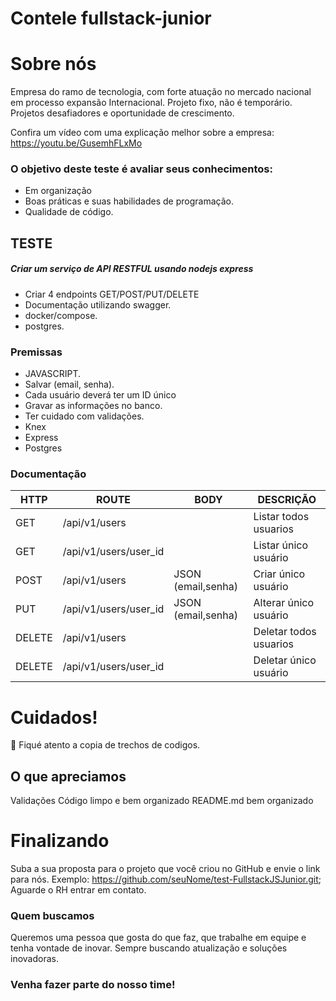 # Contele fullstack-junior
# Sobre nós
Empresa do ramo de tecnologia, com forte atuação no mercado nacional em processo expansão Internacional. Projeto fixo, não é temporário. Projetos desafiadores e oportunidade de crescimento.

Confira um vídeo com uma explicação melhor sobre a empresa: https://youtu.be/GusemhFLxMo

### O objetivo deste teste é avaliar seus conhecimentos: 
- Em organização
- Boas práticas e suas habilidades de programação.
- Qualidade de código.

## TESTE
##### Criar um serviço de API RESTFUL usando nodejs express
- Criar 4 endpoints GET/POST/PUT/DELETE
- Documentação utilizando swagger.
- docker/compose.
- postgres.

### Premissas
- JAVASCRIPT.
- Salvar (email, senha).
- Cada usuário deverá ter um ID único
- Gravar as informações no banco.
- Ter cuidado com validações.
- Knex
- Express
- Postgres

### Documentação
HTTP | ROUTE | BODY | DESCRIÇÃO |
| --- | ------ | ------ |  ------ |
| GET | /api/v1/users |  | Listar todos usuarios
| GET | /api/v1/users/user_id | | Listar único usuário
| POST | /api/v1/users | JSON (email,senha) | Criar único usuário
| PUT | /api/v1/users/user_id | JSON (email,senha) | Alterar único usuário
| DELETE | /api/v1/users | | Deletar todos usuarios
| DELETE | /api/v1/users/user_id | | Deletar único usuário

# Cuidados!
🔴 Fiqué atento a copia de trechos de codigos.

## O que apreciamos
Validações
Código limpo e bem organizado
README.md bem organizado

# Finalizando
Suba a sua proposta para o projeto que você criou no GitHub e envie o link para nós. 
Exemplo: https://github.com/seuNome/test-FullstackJSJunior.git;
Aguarde o RH entrar em contato.

### Quem buscamos
Queremos uma pessoa que gosta do que faz, que trabalhe em equipe e tenha vontade de inovar. Sempre buscando atualização e soluções inovadoras.

### Venha fazer parte do nosso time!

